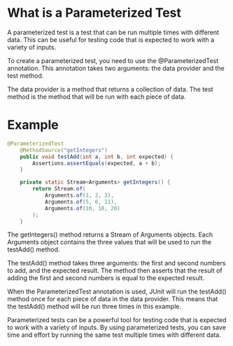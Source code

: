 # What is a Parameterized Test
A parameterized test is a test that can be run multiple times with different data. 
This can be useful for testing code that is expected to work with a variety of inputs.

To create a parameterized test, you need to use the @ParameterizedTest annotation. This annotation takes two arguments: the data provider and the test method.

The data provider is a method that returns a collection of data. 
The test method is the method that will be run with each piece of data.
# Example 
```java
@ParameterizedTest
    @MethodSource("getIntegers")
    public void testAdd(int a, int b, int expected) {
        Assertions.assertEquals(expected, a + b);
    }

    private static Stream<Arguments> getIntegers() {
        return Stream.of(
            Arguments.of(1, 2, 3),
            Arguments.of(5, 6, 11),
            Arguments.of(10, 10, 20)
        );
    }
```
The getIntegers() method returns a Stream of Arguments objects. Each Arguments object contains the three values that will be used to run the testAdd() method.

The testAdd() method takes three arguments: the first and second numbers to add, and the expected result. The method then asserts that the result of adding the first and second numbers is equal to the expected result.

When the ParameterizedTest annotation is used, JUnit will run the testAdd() method once for each piece of data in the data provider. This means that the testAdd() method will be run three times in this example.

Parameterized tests can be a powerful tool for testing code that is expected to work with a variety of inputs. By using parameterized tests, you can save time and effort by running the same test multiple times with different data.
